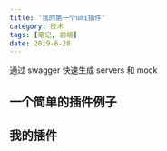 ```yaml
---
title: '我的第一个umi插件'
category: 技术
tags: [笔记, 前端]
date: 2019-6-20
---
```


通过 swagger 快速生成 servers 和 mock

<!-- more -->

## 一个简单的插件例子

## 我的插件
